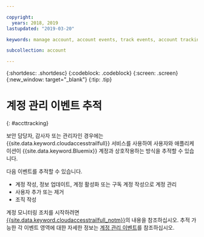 ```yaml
---

copyright:
  years: 2018, 2019
lastupdated: "2019-03-20"

keywords: manage account, account events, track events, account tracking, monitoring

subcollection: account

---
```


{:shortdesc: .shortdesc}
{:codeblock: .codeblock}
{:screen: .screen}
{:new_window: target="_blank"}
{:tip: .tip}

# 계정 관리 이벤트 추적
{: #accttracking}

보안 담당자, 감사자 또는 관리자인 경우에는 {{site.data.keyword.cloudaccesstrailfull}} 서비스를 사용하여 사용자와 애플리케이션이 {{site.data.keyword.Bluemix}} 계정과 상호작용하는 방식을 추적할 수 있습니다.

다음 이벤트를 추적할 수 있습니다.

* 계정 작성, 정보 업데이트, 계정 활성화 또는 구독 계정 작성으로 계정 관리
* 사용자 추가 또는 제거
* 조직 작성

계정 모니터링 조치를 시작하려면 [{{site.data.keyword.cloudaccesstrailfull_notm}}](/docs/services/cloud-activity-tracker?topic=cloud-activity-tracker-getting-started)의 내용을 참조하십시오. 추적 가능한 각 이벤트 영역에 대한 자세한 정보는 [계정 관리 이벤트](/docs/services/cloud-activity-tracker?topic=cloud-activity-tracker-at_events_acc_mgt)를 참조하십시오.
